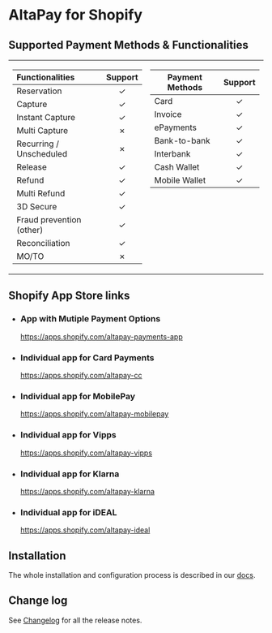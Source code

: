 # AltaPay for Shopify
## Supported Payment Methods & Functionalities
<table>
<tr><td>

| Functionalities	        | Support       |
| :------------------------ | :-----------: |
| Reservation               | &check;       |
| Capture                   | &check;       |
| Instant Capture           | &check;       |
| Multi Capture             | &cross;       |
| Recurring / Unscheduled   | &cross;       |
| Release                   | &check;       |
| Refund                    | &check;       |
| Multi Refund              | &check;       |
| 3D Secure                 | &check;       |
| Fraud prevention (other)  | &check;       |
| Reconciliation            | &check;       |
| MO/TO                     | &cross;       |

</td><td valign="top">
 
| Payment Methods	  | Support       |
| ------------------- | :-----------: |
| Card                | &check;       |
| Invoice             | &check;       |
| ePayments           | &check;       |
| Bank-to-bank        | &check;       |
| Interbank           | &check;       |
| Cash Wallet         | &check;       |
| Mobile Wallet       | &check;       |

</td></tr> </table>

## Shopify App Store links

* ### App with Mutiple Payment Options
    https://apps.shopify.com/altapay-payments-app

* ### Individual app for Card Payments
    https://apps.shopify.com/altapay-cc

* ### Individual app for MobilePay
    https://apps.shopify.com/altapay-mobilepay

* ### Individual app for Vipps
    https://apps.shopify.com/altapay-vipps

* ### Individual app for Klarna
    https://apps.shopify.com/altapay-klarna

* ### Individual app for iDEAL
    https://apps.shopify.com/altapay-ideal

## Installation

The whole installation and configuration process is described in our [docs](https://github.com/AltaPay/plugin-shopify/wiki).

## Change log

See [Changelog](CHANGELOG.md) for all the release notes.

